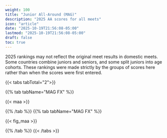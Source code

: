 ```yaml
---
weight: 100
title: "Junior All-Around (MAG)"
description: "2025 AA scores for all meets"
icon: "article"
date: "2025-10-19T21:56:08-05:00"
lastmod: "2025-10-19T21:56:08-05:00"
draft: false
toc: true
---
```


2025 rankings may not reflect the original meet results in domestic meets. Some countries combine juniors and seniors, and some split juniors into age cohorts. These rankings were made strictly by the groups of scores here rather than when the scores were first entered.

{{< tabs tabTotal="2">}}

{{% tab tabName="MAG FX" %}}

{{< maa >}}

{{% /tab %}}
{{% tab tabName="MAG FX" %}}

{{< fig_maa >}}

{{% /tab %}}
{{< /tabs >}}
